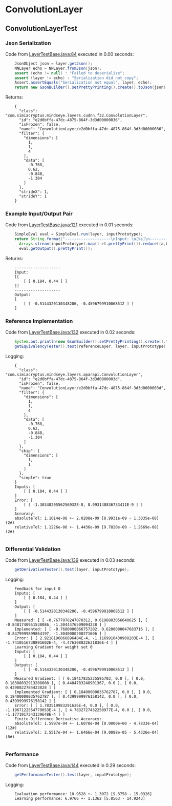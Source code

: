 # ConvolutionLayer
## ConvolutionLayerTest
### Json Serialization
Code from [LayerTestBase.java:84](../../../../../../../../../MindsEye/src/test/java/com/simiacryptus/mindseye/layers/LayerTestBase.java#L84) executed in 0.00 seconds: 
```java
    JsonObject json = layer.getJson();
    NNLayer echo = NNLayer.fromJson(json);
    assert (echo != null) : "Failed to deserialize";
    assert (layer != echo) : "Serialization did not copy";
    Assert.assertEquals("Serialization not equal", layer, echo);
    return new GsonBuilder().setPrettyPrinting().create().toJson(json);
```

Returns: 

```
    {
      "class": "com.simiacryptus.mindseye.layers.cudnn.f32.ConvolutionLayer",
      "id": "e2d0bffa-47dc-4875-864f-3d3d00000036",
      "isFrozen": false,
      "name": "ConvolutionLayer/e2d0bffa-47dc-4875-864f-3d3d00000036",
      "filter": {
        "dimensions": [
          1,
          1,
          4
        ],
        "data": [
          -0.768,
          0.62,
          -0.848,
          -1.304
        ]
      },
      "strideX": 1,
      "strideY": 1
    }
```



### Example Input/Output Pair
Code from [LayerTestBase.java:121](../../../../../../../../../MindsEye/src/test/java/com/simiacryptus/mindseye/layers/LayerTestBase.java#L121) executed in 0.01 seconds: 
```java
    SimpleEval eval = SimpleEval.run(layer, inputPrototype);
    return String.format("--------------------\nInput: \n[%s]\n--------------------\nOutput: \n%s",
      Arrays.stream(inputPrototype).map(t->t.prettyPrint()).reduce((a,b)->a+",\n"+b).get(),
      eval.getOutput().prettyPrint());
```

Returns: 

```
    --------------------
    Input: 
    [[
    	[ [ 0.184, 0.44 ] ]
    ]]
    --------------------
    Output: 
    [
    	[ [ -0.5144320130348206, -0.4596799910068512 ] ]
    ]
```



### Reference Implementation
Code from [LayerTestBase.java:132](../../../../../../../../../MindsEye/src/test/java/com/simiacryptus/mindseye/layers/LayerTestBase.java#L132) executed in 0.02 seconds: 
```java
    System.out.println(new GsonBuilder().setPrettyPrinting().create().toJson(referenceLayer.getJson()));
    getEquivalencyTester().test(referenceLayer, layer, inputPrototype);
```
Logging: 
```
    {
      "class": "com.simiacryptus.mindseye.layers.aparapi.ConvolutionLayer",
      "id": "e2d0bffa-47dc-4875-864f-3d3d0000003d",
      "isFrozen": false,
      "name": "ConvolutionLayer/e2d0bffa-47dc-4875-864f-3d3d0000003d",
      "filter": {
        "dimensions": [
          1,
          1,
          4
        ],
        "data": [
          -0.768,
          0.62,
          -0.848,
          -1.304
        ]
      },
      "skip": {
        "dimensions": [
          1,
          1
        ]
      },
      "simple": true
    }
    Inputs: [
    	[ [ 0.184, 0.44 ] ]
    ]
    Error: [
    	[ [ -1.3034820556256932E-8, 8.993148836733411E-9 ] ]
    ]
    Accuracy:
    absoluteTol: 1.1014e-08 +- 2.0208e-09 [8.9931e-09 - 1.3035e-08] (2#)
    relativeTol: 1.1226e-08 +- 1.4436e-09 [9.7820e-09 - 1.2669e-08] (2#)
    
```

### Differential Validation
Code from [LayerTestBase.java:139](../../../../../../../../../MindsEye/src/test/java/com/simiacryptus/mindseye/layers/LayerTestBase.java#L139) executed in 0.03 seconds: 
```java
    getDerivativeTester().test(layer, inputPrototype);
```
Logging: 
```
    Feedback for input 0
    Inputs: [
    	[ [ 0.184, 0.44 ] ]
    ]
    Output: [
    	[ [ -0.5144320130348206, -0.4596799910068512 ] ]
    ]
    Measured: [ [ -0.7677078247070312, 0.6198883056640625 ], [ -0.8481740951538086, -1.3044476509094238 ] ]
    Implemented: [ [ -0.7680000066757202, 0.6200000047683716 ], [ -0.8479999899864197, -1.3040000200271606 ] ]
    Error: [ [ 2.9218196868896484E-4, -1.1169910430908203E-4 ], [ -1.7410516738891602E-4, -4.476308822631836E-4 ] ]
    Learning Gradient for weight set 0
    Inputs: [
    	[ [ 0.184, 0.44 ] ]
    ]
    Outputs: [
    	[ [ -0.5144320130348206, -0.4596799910068512 ] ]
    ]
    Measured Gradient: [ [ 0.18417835235595703, 0.0 ], [ 0.0, 0.18388032913208008 ], [ 0.4404783248901367, 0.0 ], [ 0.0, 0.4398822784423828 ] ]
    Implemented Gradient: [ [ 0.18400000035762787, 0.0 ], [ 0.0, 0.18400000035762787 ], [ 0.4399999976158142, 0.0 ], [ 0.0, 0.4399999976158142 ] ]
    Error: [ [ 1.783519983291626E-4, 0.0 ], [ 0.0, -1.1967122554779053E-4 ], [ 4.7832727432250977E-4, 0.0 ], [ 0.0, -1.1771917343139648E-4 ] ]
    Finite-Difference Derivative Accuracy:
    absoluteTol: 1.5997e-04 +- 1.6078e-04 [0.0000e+00 - 4.7833e-04] (12#)
    relativeTol: 2.5517e-04 +- 1.6466e-04 [9.0088e-05 - 5.4326e-04] (8#)
    
```

### Performance
Code from [LayerTestBase.java:144](../../../../../../../../../MindsEye/src/test/java/com/simiacryptus/mindseye/layers/LayerTestBase.java#L144) executed in 0.29 seconds: 
```java
    getPerformanceTester().test(layer, inputPrototype);
```
Logging: 
```
    Evaluation performance: 10.9528 +- 1.3072 [9.3758 - 15.0326]
    Learning performance: 6.9766 +- 1.1362 [5.8563 - 14.9243]
    
```

